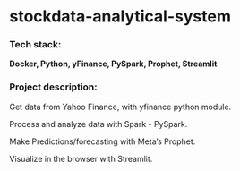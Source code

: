 # stockdata-analytical-system

### Tech stack:

**Docker, Python, yFinance, PySpark, Prophet, Streamlit** 

### Project description:

Get data from Yahoo Finance, with yfinance python module.

Process and analyze data with Spark - PySpark.

Make Predictions/forecasting with Meta’s Prophet.

Visualize in the browser with Streamlit.
